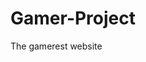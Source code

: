 # Gamer-Project
The gamerest website
<!DOCTYPE html>
<html>
<head>
	<title>Gamer Articles</title>
</head>
<body>
	
</body>
</html>
